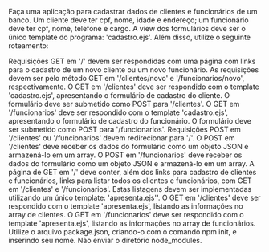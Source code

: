 Faça uma aplicação para cadastrar dados de clientes e funcionários de um banco. Um cliente deve ter cpf, nome, idade e endereço; um funcionário deve ter cpf, nome, telefone e cargo. A view dos formulários deve ser o único template do programa: 'cadastro.ejs'. Além disso, utilize o seguinte roteamento:

Requisições GET em '/' devem ser respondidas com uma página com links para o cadastro de um novo cliente ou um novo funcionário. As requisições devem ser pelo método GET em '/clientes/novo' e '/funcionarios/novo', respectivamente. 
O GET em '/clientes' deve ser respondido com o template 'cadastro.ejs', apresentando o formulário de cadastro do cliente. O formulário deve ser submetido como POST para '/clientes'.
O GET em '/funcionarios' deve ser respondido com o template 'cadastro.ejs', apresentando o formulário de cadastro do funcionário. O formulário deve ser submetido como POST para '/funcionarios'.
Requisições POST em '/clientes' ou '/funcionarios' devem redirecionar para '/'.
O POST em '/clientes' deve receber os dados do formulário como um objeto JSON e armazená-lo em um array.
O POST em '/funcionarios' deve receber os dados do formulário como um objeto JSON e armazená-lo em um array.
A página de GET em '/' deve conter, além dos links para cadastro de clientes e funcionários, links para listar todos os clientes e funcionários, com GET em '/clientes' e  '/funcionarios'. Estas listagens devem ser implementadas utilizando um único template: 'apresenta.ejs''.
O GET em '/clientes' deve ser respondido com o template 'apresenta.ejs', listando as informações no array de clientes.
O GET em '/funcionarios' deve ser respondido com o template 'apresenta.ejs', listando as informações no array de funcionários.
Utilize o arquivo package.json, criando-o com o comando npm init, e inserindo seu nome.
Não enviar o diretório node_modules.
